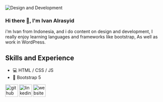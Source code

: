 ![Design and Development](https://pbs.twimg.com/profile_banners/1446477008003764228/1641096151/1080x360)

### Hi there 👋, I'm Ivan Alrasyid
i'm Ivan from Indonesia, and i do content on design and development, I really enjoy learning languages and frameworks like bootstrap, As well as work in WordPress.

## Skills and Experience
* 💻 HTML / CSS / JS
* 🤖 Bootstrap 5 



[<img src='https://cdn.jsdelivr.net/npm/simple-icons@3.0.1/icons/github.svg' alt='github' height='40'>](https://github.com/ivanalrasyid)  [<img src='https://cdn.jsdelivr.net/npm/simple-icons@3.0.1/icons/linkedin.svg' alt='linkedin' height='40'>](https://www.linkedin.com/in/IvanAlrasyid/)  [<img src='https://cdn.jsdelivr.net/npm/simple-icons@3.0.1/icons/icloud.svg' alt='website' height='40'>](https://github.com/ivanalrasyid)  

